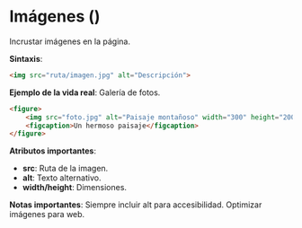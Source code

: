 # Imágenes (<img>)

Incrustar imágenes en la página.

**Sintaxis**:

```html
<img src="ruta/imagen.jpg" alt="Descripción">
```

**Ejemplo de la vida real**: Galería de fotos.

```html
<figure>
    <img src="foto.jpg" alt="Paisaje montañoso" width="300" height="200">
    <figcaption>Un hermoso paisaje</figcaption>
</figure>
```

**Atributos importantes**:
- **src**: Ruta de la imagen.
- **alt**: Texto alternativo.
- **width/height**: Dimensiones.

**Notas importantes**: Siempre incluir alt para accesibilidad. Optimizar imágenes para web.